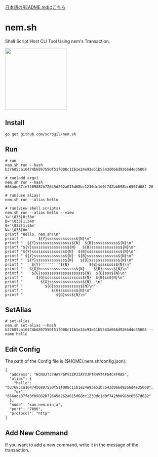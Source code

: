 
[日本語のREADME.mdはこちら](https://github.com/scrpgil/nem.sh/blob/master/README.ja.md)

# nem.sh
Shell Script Host CLI Tool Using nem's Transaction.

<img src="https://i.imgur.com/i5MzBpt.png" data-canonical-src="https://i.imgur.com/i5MzBpt.png" width="200"/>

## Install

```
go get github.com/scrpgil/nem.sh
```

## Run

```
# run
nem.sh run --hash b37685ca16474b6897550f51f008c11b1e24e93e51b5543d066d9266d4e35008

# run(add argv)
nem.sh run --hash 666ade37fe3f09882b72645d262a015d68bc1230dc1d0f742bb098bc6567d682 20

# run(use alias)
nem.sh run --alias hello

# run(view shell scripts)
nem.sh run --alias hello --view
Y='\033[0;33m'
B='\033[1;34m'
G='\033[1;36m'
N='\033[0m'
printf "Hello, nem.sh!\n"
printf "       ${Y}sssssssssssss${N}\n"
printf "  ${Y}ssssssssssssssss${N}  ${B}sssssssssss${N}\n"
printf "${Y}ssssssssssssssss${N}   ${B}sssssssssssss${N}\n"
printf "${Y}sssssssssssssss${N}  ${B}sssssssssssssss${N}\n"
printf " ${Y}ssssssssssssss${N}  ${B}ssssssssssssss${N}\n"
printf "  ${Y}sssssssssssss${N}   ${B}sssssssssssss${N}\n"
printf "    ${Y}'''''''''${N}         ${B}ssssssss${N}\n"
printf "   ${G}hssssssssssssssss${N}    ${B}sssss${N}\n"
printf "    ${G}sssssssssssssssssss${N}  ${B}sss${N}\n"
printf "      ${G}sssssssssssssssss${N}  ${B}ss${N}\n"
printf "        ${G}sssssssssssssss${N}  \n"
printf "          ${G}ssssssssssss${N}\n"
printf "             ${G}sssssss${N}\n"
printf "               ${G}sss${N}\n"
```


## SetAlias

```
# set-alias
nem.sh set-alias --hash b37685ca16474b6897550f51f008c11b1e24e93e51b5543d066d9266d4e35008 --name hello
```

## Edit Config

The path of the Config file is ($HOME/.nem.sh/config.json).

```
{
  "address": "NCNUJTJ7HAYF6PV3ZPJIAYVJFTR4VT4FG4C4FRA5",
  "alias": {
    "hello": "b37685ca16474b6897550f51f008c11b1e24e93e51b5543d066d9266d4e35008",
    "qr": "666ade37fe3f09882b72645d262a015d68bc1230dc1d0f742bb098bc6567d682"
  },
  "node": "san.nem.ninja",
  "port": "7890",
  "protocol": "http"
}
```

## Add New Command

If you want to add a new command, write it in the message of the transaction.
